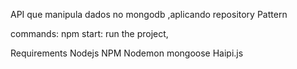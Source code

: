 API que manipula dados no mongodb ,aplicando repository Pattern

commands:
npm start: run the project,

Requirements
Nodejs
NPM
Nodemon
mongoose
Haipi.js  

